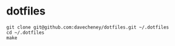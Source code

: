# dotfiles

```
git clone git@github.com:davecheney/dotfiles.git ~/.dotfiles
cd ~/.dotfiles
make
```
